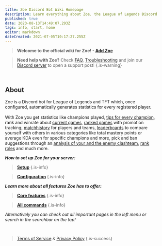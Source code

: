 ```yaml
---
title: Zoe Discord Bot Wiki Homepage
description: Learn everything about Zoe, the League of Legends Discord bot.
published: true
date: 2023-08-13T14:49:07.293Z
tags: info, start, home
editor: markdown
dateCreated: 2021-07-05T10:17:27.255Z
---
```






> **Welcome to the official wiki for Zoe!  - [**Add Zoe**](https://zoe-discord-bot.ch/invite.html)** 

> **Need help with Zoe?**  Check [FAQ](/en/faq), [Troubleshooting](/en/troubleshooting) and join our [Discord server](https://discord.gg/4Rxrzsxb7d) to open a support post!
> {.is-warning}

<br>

## About
Zoe is a Discord bot for League of Legends and TFT which, once configured, automatically generates statistics for every registered player. <br> <br> With Zoe you get statistics like champions played, [tips for every champion](/en/features/champion-analysis), rank and winrate about [current games](/en/features/infoChannel), [ranked games](/en/features/rankChannel) with promotion tracking,  [matchhistory](/en/features/matchhistoryChannel) for players and teams, [leaderboards](/en/features/leaderboards) to compare yourself with others in various categories like total mastery points or average KDA even for specific champions and more, pick and ban suggestions through an [analysis of your and the enemy clashteam](/en/features/clashChannel), [rank roles](/en/features/rankroles) and much more. 
<br>

_**How to set up Zoe for your server:**_
> [**Setup**](/en/setup)
 >{.is-info}
 
 >[**Configuration**](/en/Zoe-Configuration)
  >{.is-info}


_**Learn more about all features Zoe has to offer:**_
> [**Core features**](/en/features)
 >{.is-info}
 
 >[**All commands**](/en/commands)
  >{.is-info}
  
*Alternatively you can check out all important pages in the left menu or search in the searchbar on the top!*

<br>



>[Terms of Service](https://zoe-discord-bot.ch/terms-of-service.html) & [Privacy Policy](https://zoe-discord-bot.ch/privacy-policy.html)
>{.is-success}

